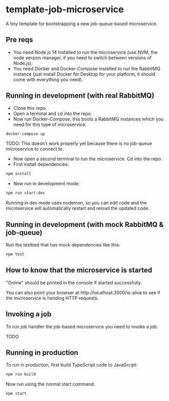 # template-job-microservice

A tiny template for bootstrapping a new job-queue-based microservice.

## Pre reqs

- You need Node.js 14 installed to run the microservice (use NVM, the node version manager, if you need to switch between versions of Node.js).
- You need Docker and Docker-Compose installed to run the RabbitMQ instance (just install Docker for Desktop for your platform, it should come with everything you need).

## Running in development (with real RabbitMQ)

- Clone this repo.
- Open a terminal and cd into the repo.
- Now run Docker-Compose, this boots a RabbitMQ instances which you need for this type of microservice:

```bash
docker-compose up
```

TODO: This doesn't work properly yet because there is no job-queue microservice to connect to.

- Now open a second terminal to run the microservice. Cd into the repo.
- First install dependencies:

```bash
npm install
```

- Now run in development mode:

```bash
npm run start:dev
```

Running in dev mode uses nodemon, so you can edit code and the microservice will automatically restart and reload the updated code.

## Running in development (with mock RabbitMQ & job-queue)

Run the testbed that has mock dependencies like this:

```bash
npm test
```

## How to know that the microservice is started

"Online" should be printed in the console if started successfully.

You can also point your browser at http://localhost:3000/is-alive to see if the microservice is handing HTTP requests.

## Invoking a job

To run job handler the job-based microservice you need to invoke a job.

TODO

## Running in production

To run in production, first build TypeScript code to JavaScript:

```bash
npm run build
```

Now run using the normal start command:

```bash
npm start
```